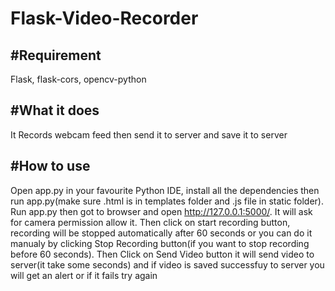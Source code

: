 # Flask-Video-Recorder
## #Requirement
Flask, 
flask-cors,
opencv-python

## #What it does 
It Records webcam feed then send it to server and save it to server

## #How to use
Open app.py in your favourite Python IDE, install all the dependencies then run app.py(make sure .html is in templates folder and .js file in static folder). Run app.py then got to browser and open http://127.0.0.1:5000/. It will ask for camera permission allow it. Then click on start recording button, recording will be stopped automatically after 60 seconds or you can do it manualy by clicking Stop Recording button(if you want to stop recording before 60 seconds). Then Click on Send Video button it will send video to server(it take some seconds) and if video is saved successfuy to server you will get an alert or if it fails try again

